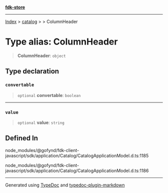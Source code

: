 [**fdk-store**](../../../README.md)
***

[Index](../../../API.md) > [catalog](../../README.md) > [<internal>](../README.md) > ColumnHeader

# Type alias: ColumnHeader

> **ColumnHeader**: `object`

## Type declaration

### `convertable`

> `optional` **convertable**: `boolean`

***

### `value`

> `optional` **value**: `string`

## Defined In

node\_modules/@gofynd/fdk-client-javascript/sdk/application/Catalog/CatalogApplicationModel.d.ts:1185

node\_modules/@gofynd/fdk-client-javascript/sdk/application/Catalog/CatalogApplicationModel.d.ts:1186

***
Generated using [TypeDoc](https://typedoc.org/) and [typedoc-plugin-markdown](https://www.npmjs.com/package/typedoc-plugin-markdown)
